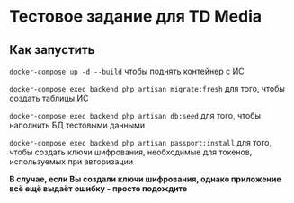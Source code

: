 # Тестовое задание для TD Media

## Как запустить
```docker-compose up -d --build``` чтобы поднять контейнер с ИС

```docker-compose exec backend php artisan migrate:fresh``` для того, чтобы создать таблицы ИС

```docker-compose exec backend php artisan db:seed``` для того, чтобы наполнить БД тестовыми данными

```docker-compose exec backend php artisan passport:install``` для того, чтобы создать ключи шифрования, необходимые для токенов, используемых при авторизации

**В случае, если Вы создали ключи шифрования, однако приложение всё ещё выдаёт ошибку - просто подождите** 
 